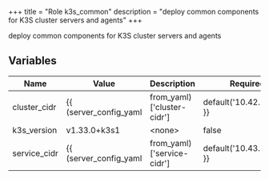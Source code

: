 +++
title = "Role k3s_common"
description = "deploy common components for K3S cluster servers and agents"
+++

deploy common components for K3S cluster servers and agents

## Variables

| Name | Value | Description | Required |
| ---- | ----- | ----------- | -------- |
| cluster_cidr | {{ (server_config_yaml | from_yaml)['cluster-cidr'] | default('10.42.0.0/16') }} | &lt;none&gt; | false  |
| k3s_version | v1.33.0+k3s1 | &lt;none&gt; | false  |
| service_cidr | {{ (server_config_yaml | from_yaml)['service-cidr'] | default('10.43.0.0/16') }} | &lt;none&gt; | false  |